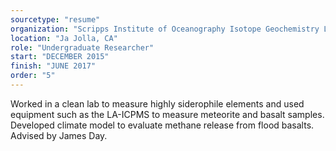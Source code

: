 ```yaml
---
sourcetype: "resume"
organization: "Scripps Institute of Oceanography Isotope Geochemistry Lab"
location: "Ja Jolla, CA"
role: "Undergraduate Researcher"
start: "DECEMBER 2015"
finish: "JUNE 2017"
order: "5"
---
```


Worked in a clean lab to measure highly siderophile elements and used equipment such as the LA-ICPMS to measure meteorite and basalt samples. Developed climate model to evaluate methane release from flood basalts. Advised by James Day.